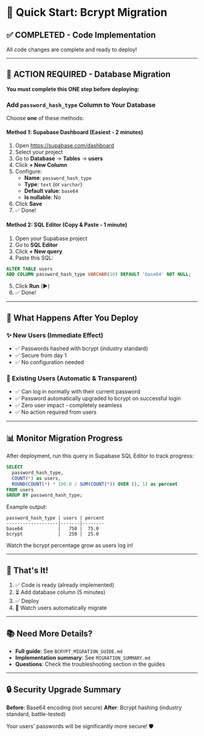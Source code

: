# 🚀 Quick Start: Bcrypt Migration

## ✅ COMPLETED - Code Implementation

All code changes are complete and ready to deploy!

---

## 🔴 ACTION REQUIRED - Database Migration

**You must complete this ONE step before deploying:**

### Add `password_hash_type` Column to Your Database

Choose **one** of these methods:

#### Method 1: Supabase Dashboard (Easiest - 2 minutes)

1. Open https://supabase.com/dashboard
2. Select your project
3. Go to **Database** → **Tables** → **users**
4. Click **+ New Column**
5. Configure:
   - **Name**: `password_hash_type`
   - **Type**: `text` (or `varchar`)
   - **Default value**: `base64`
   - **Is nullable**: No
6. Click **Save**
7. ✅ Done!

#### Method 2: SQL Editor (Copy & Paste - 1 minute)

1. Open your Supabase project
2. Go to **SQL Editor**
3. Click **+ New query**
4. Paste this SQL:

```sql
ALTER TABLE users 
ADD COLUMN password_hash_type VARCHAR(10) DEFAULT 'base64' NOT NULL;
```

5. Click **Run** (▶️)
6. ✅ Done!

---

## 🎯 What Happens After You Deploy

### ✨ New Users (Immediate Effect)
- ✅ Passwords hashed with bcrypt (industry standard)
- ✅ Secure from day 1
- ✅ No configuration needed

### 🔄 Existing Users (Automatic & Transparent)
- ✅ Can log in normally with their current password
- ✅ Password automatically upgraded to bcrypt on successful login
- ✅ Zero user impact - completely seamless
- ✅ No action required from users

---

## 📊 Monitor Migration Progress

After deployment, run this query in Supabase SQL Editor to track progress:

```sql
SELECT 
  password_hash_type,
  COUNT(*) as users,
  ROUND(COUNT(*) * 100.0 / SUM(COUNT(*)) OVER (), 1) as percent
FROM users
GROUP BY password_hash_type;
```

Example output:
```
password_hash_type | users | percent
-------------------|-------|--------
base64             |   750 |  75.0
bcrypt             |   250 |  25.0
```

Watch the bcrypt percentage grow as users log in!

---

## 🎉 That's It!

1. ✅ Code is ready (already implemented)
2. ⏳ Add database column (5 minutes)
3. ✅ Deploy
4. 🍿 Watch users automatically migrate

---

## 📚 Need More Details?

- **Full guide**: See `BCRYPT_MIGRATION_GUIDE.md`
- **Implementation summary**: See `MIGRATION_SUMMARY.md`
- **Questions**: Check the troubleshooting section in the guides

---

## 🔒 Security Upgrade Summary

**Before**: Base64 encoding (not secure)
**After**: Bcrypt hashing (industry standard, battle-tested)

Your users' passwords will be significantly more secure! 🛡️
